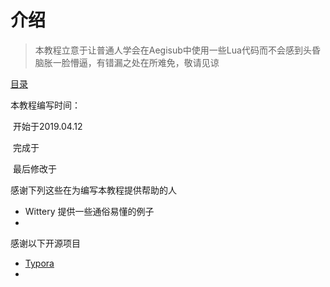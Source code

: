 # 介绍

>  本教程立意于让普通人学会在Aegisub中使用一些Lua代码而不会感到头昏脑胀一脸懵逼，有错漏之处在所难免，敬请见谅

[目录](SUMMARY.md)

本教程编写时间：

​	开始于2019.04.12

​	完成于

​	最后修改于

感谢下列这些在为编写本教程提供帮助的人

- Wittery 提供一些通俗易懂的例子
-  



感谢以下开源项目

- [Typora](https://typora.io/)
- 